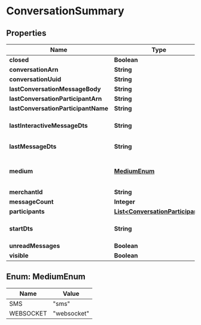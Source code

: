 

# ConversationSummary


## Properties

| Name | Type | Description | Notes |
|------------ | ------------- | ------------- | -------------|
|**closed** | **Boolean** |  |  [optional] |
|**conversationArn** | **String** |  |  [optional] |
|**conversationUuid** | **String** |  |  [optional] |
|**lastConversationMessageBody** | **String** |  |  [optional] |
|**lastConversationParticipantArn** | **String** |  |  [optional] |
|**lastConversationParticipantName** | **String** |  |  [optional] |
|**lastInteractiveMessageDts** | **String** | Last interactive message date/time |  [optional] |
|**lastMessageDts** | **String** | Last message date/time |  [optional] |
|**medium** | [**MediumEnum**](#MediumEnum) | The communication medium of the customer. |  [optional] |
|**merchantId** | **String** |  |  [optional] |
|**messageCount** | **Integer** |  |  [optional] |
|**participants** | [**List&lt;ConversationParticipant&gt;**](ConversationParticipant.md) |  |  [optional] |
|**startDts** | **String** | Start of the conversation date/time |  [optional] |
|**unreadMessages** | **Boolean** |  |  [optional] |
|**visible** | **Boolean** |  |  [optional] |



## Enum: MediumEnum

| Name | Value |
|---- | -----|
| SMS | &quot;sms&quot; |
| WEBSOCKET | &quot;websocket&quot; |



